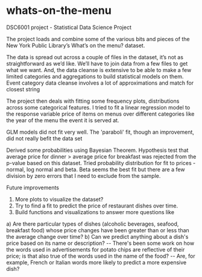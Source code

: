 # whats-on-the-menu
DSC6001 project - Statistical Data Science Project

The project loads and combine some of the various bits and pieces of the New York Public Library’s What’s on the menu? dataset.

The data is spread out across a couple of files in the dataset, it’s not as straightforward as we’d like. We’ll have to join data from a few files to get what we want. And, the data cleanse is extensive to be able to make a few limited categories and aggregations to build statistical models on them. Event category data cleanse involves a lot of approximations and match for closest string

The project then deals with fitting some frequency plots, distributions across some categorical features. I tried to fit a linear regression model to the response variable  price of items on menus over different categories like the year of the menu
the event it is served at.

GLM models did not fit very well. The 'paraboli' fit, though an improvement,  did  not really befit the data set

Derived some probabilities using Bayesian Theorem. Hypothesis test that average price for dinner > average price for breakfast was rejected from the p-value based on this dataset. Tried probability distribution for fit to prices - normal, log normal and beta. Beta seems the best fit but there are a few division by zero errors that I need to exclude from the sample.

Future improvements

1) More plots to visualize the dataset?
2) Try to find a fit to predict the price of restaurant dishes  over time.
3) Build functions and visualizations to answer more questions like

a) Are there particular types of dishes (alcoholic beverages, seafood, breakfast food) whose price changes have been greater than or less than the average change over time?
b) Can we predict anything about a dish's price based on its name or description? 
-- There's been some work on how the words used in advertisements for potato chips are reflective of their price; is that also true of the words used in the name of the food? 
-- Are, for example, French or Italian words more likely to predict a more expensive dish?

